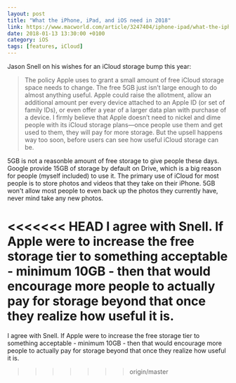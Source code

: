 ```yaml
--- 
layout: post 
title: "What the iPhone, iPad, and iOS need in 2018" 
link: https://www.macworld.com/article/3247404/iphone-ipad/what-the-iphone-ipad-and-ios-need-in-2018.html
date: 2018-01-13 13:30:00 +0100 
category: iOS 
tags: [features, iCloud] 
--- 
```


Jason Snell on his wishes for an iCloud storage bump this year:

>The policy Apple uses to grant a small amount of free iCloud storage space needs to change. The free 5GB just isn’t large enough to do almost anything useful. Apple could raise the allotment, allow an additional amount per every device attached to an Apple ID (or set of family IDs), or even offer a year of a larger data plan with purchase of a device. I firmly believe that Apple doesn’t need to nickel and dime people with its iCloud storage plans—once people use them and get used to them, they will pay for more storage. But the upsell happens way too soon, before users can see how useful iCloud storage can be.

5GB is not a reasonble amount of free storage to give people these days. Google provide 15GB of storage by default on Drive, which is a big reason for people (myself included) to use it. The primary use of iCloud for most people is to store photos and videos that they take on their iPhone. 5GB won't allow most people to even back up the photos they currently have, never mind take any new photos. 

<<<<<<< HEAD
I agree with Snell. If Apple were to increase the free storage tier to something acceptable - minimum 10GB - then that would encourage more people to actually pay for storage beyond that once they realize how useful it is.
=======
I agree with Snell. If Apple were to increase the free storage tier to something acceptable - minimum 10GB - then that would encourage more people to actually pay for storage beyond that once they realize how useful it is.
>>>>>>> origin/master
